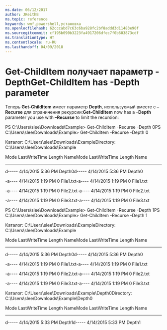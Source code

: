 ```yaml
---
ms.date: 06/12/2017
author: JKeithB
ms.topic: reference
keywords: wmf,powershell,установка
ms.openlocfilehash: 62cccabd7c63c6ba928fc2bf8addd3d11483e90f
ms.sourcegitcommit: cf195b090b3223fa4917206dfec7f0b603873cdf
ms.translationtype: HT
ms.contentlocale: ru-RU
ms.lasthandoff: 04/09/2018
---
```

# <a name="get-childitem-has--depth-parameter"></a><span data-ttu-id="f7ee2-102">Get-ChildItem получает параметр -Depth</span><span class="sxs-lookup"><span data-stu-id="f7ee2-102">Get-ChildItem has -Depth parameter</span></span>
<span data-ttu-id="f7ee2-103">Теперь **Get-ChildItem** имеет параметр **Depth**, используемый вместе с **–Recurse** для ограничения рекурсии:</span><span class="sxs-lookup"><span data-stu-id="f7ee2-103">**Get-ChildItem** now has a **–Depth** parameter you use with **–Recurse** to limit the recursion:</span></span>

<span data-ttu-id="f7ee2-104">PS C:\\Users\\slee\\Downloads\\Example&gt; Get-ChildItem -Recurse -Depth 0</span><span class="sxs-lookup"><span data-stu-id="f7ee2-104">PS C:\\Users\\slee\\Downloads\\Example&gt; Get-ChildItem -Recurse -Depth 0</span></span>

<span data-ttu-id="f7ee2-105">Каталог: C:\\Users\\slee\\Downloads\\Example</span><span class="sxs-lookup"><span data-stu-id="f7ee2-105">Directory: C:\\Users\\slee\\Downloads\\Example</span></span>

<span data-ttu-id="f7ee2-106">Mode LastWriteTime Length Name</span><span class="sxs-lookup"><span data-stu-id="f7ee2-106">Mode LastWriteTime Length Name</span></span>

---- ------------- ------ ----

<span data-ttu-id="f7ee2-107">d----- 4/14/2015 5:36 PM Depth0</span><span class="sxs-lookup"><span data-stu-id="f7ee2-107">d----- 4/14/2015 5:36 PM Depth0</span></span>

<span data-ttu-id="f7ee2-108">-a---- 4/14/2015 1:19 PM 0 File1.txt</span><span class="sxs-lookup"><span data-stu-id="f7ee2-108">-a---- 4/14/2015 1:19 PM 0 File1.txt</span></span>

<span data-ttu-id="f7ee2-109">-a---- 4/14/2015 1:19 PM 0 File2.txt</span><span class="sxs-lookup"><span data-stu-id="f7ee2-109">-a---- 4/14/2015 1:19 PM 0 File2.txt</span></span>

<span data-ttu-id="f7ee2-110">-a---- 4/14/2015 1:19 PM 0 File3.txt</span><span class="sxs-lookup"><span data-stu-id="f7ee2-110">-a---- 4/14/2015 1:19 PM 0 File3.txt</span></span>

<span data-ttu-id="f7ee2-111">PS C:\\Users\\slee\\Downloads\\Example&gt; Get-ChildItem -Recurse -Depth 1</span><span class="sxs-lookup"><span data-stu-id="f7ee2-111">PS C:\\Users\\slee\\Downloads\\Example&gt; Get-ChildItem -Recurse -Depth 1</span></span>

<span data-ttu-id="f7ee2-112">Каталог: C:\\Users\\slee\\Downloads\\Example</span><span class="sxs-lookup"><span data-stu-id="f7ee2-112">Directory: C:\\Users\\slee\\Downloads\\Example</span></span>

<span data-ttu-id="f7ee2-113">Mode LastWriteTime Length Name</span><span class="sxs-lookup"><span data-stu-id="f7ee2-113">Mode LastWriteTime Length Name</span></span>

---- ------------- ------ ----

<span data-ttu-id="f7ee2-114">d----- 4/14/2015 5:36 PM Depth0</span><span class="sxs-lookup"><span data-stu-id="f7ee2-114">d----- 4/14/2015 5:36 PM Depth0</span></span>

<span data-ttu-id="f7ee2-115">-a---- 4/14/2015 1:19 PM 0 File1.txt</span><span class="sxs-lookup"><span data-stu-id="f7ee2-115">-a---- 4/14/2015 1:19 PM 0 File1.txt</span></span>

<span data-ttu-id="f7ee2-116">-a---- 4/14/2015 1:19 PM 0 File2.txt</span><span class="sxs-lookup"><span data-stu-id="f7ee2-116">-a---- 4/14/2015 1:19 PM 0 File2.txt</span></span>

<span data-ttu-id="f7ee2-117">-a---- 4/14/2015 1:19 PM 0 File3.txt</span><span class="sxs-lookup"><span data-stu-id="f7ee2-117">-a---- 4/14/2015 1:19 PM 0 File3.txt</span></span>

<span data-ttu-id="f7ee2-118">Каталог: C:\\Users\\slee\\Downloads\\Example\\Depth0</span><span class="sxs-lookup"><span data-stu-id="f7ee2-118">Directory: C:\\Users\\slee\\Downloads\\Example\\Depth0</span></span>

<span data-ttu-id="f7ee2-119">Mode LastWriteTime Length Name</span><span class="sxs-lookup"><span data-stu-id="f7ee2-119">Mode LastWriteTime Length Name</span></span>

---- ------------- ------ ----

<span data-ttu-id="f7ee2-120">d----- 4/14/2015 5:33 PM Depth1</span><span class="sxs-lookup"><span data-stu-id="f7ee2-120">d----- 4/14/2015 5:33 PM Depth1</span></span>
